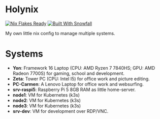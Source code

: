 # Holynix
<a href="https://nixos.wiki/wiki/Flakes" target="_blank"><img alt="Nix Flakes Ready" src="https://img.shields.io/static/v1?logo=nixos&logoColor=d8dee9&label=Nix%20Flakes&labelColor=5e81ac&message=Ready&color=d8dee9&style=for-the-badge"></a>
<a href="https://github.com/snowfallorg/lib" target="_blank"><img alt="Built With Snowfall" src="https://img.shields.io/static/v1?logoColor=d8dee9&label=Built%20With&labelColor=5e81ac&message=Snowfall&color=d8dee9&style=for-the-badge"></a>

My own little nix config to manage multiple systems.

# Systems

- **Yon**: Framework 16 Laptop (CPU: AMD Ryzen 7 7840HS; GPU: AMD Radeon 7700S) for gaming, school and development.
- **Zeta**: Tower PC (CPU: Intel I5) for office work and picture editing.
- **PC-Carmen**: A Lenovo Laptop for office work and websurfing.
- **srv-raspi5**: Raspberry Pi 5 8GB RAM as little home-server.
- **node1**: VM for Kubernetes (k3s)
- **node2**: VM for Kubernetes (k3s)
- **node3**: VM for Kubernetes (k3s)
- **srv-dev**: VM for development over RDP/VNC.

